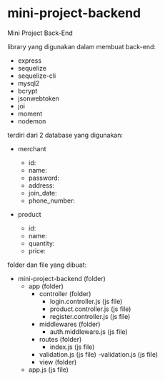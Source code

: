# mini-project-backend

Mini Project Back-End

library yang digunakan dalam membuat back-end:
- express
- sequelize
- sequelize-cli
- mysql2
- bcrypt
- jsonwebtoken
- joi
- moment
- nodemon

terdiri dari 2 database yang digunakan:
- merchant
    - id:
    - name:
    - password:
    - address:
    - join_date:
    - phone_number:

- product
    - id:
    - name:
    - quantity:
    - price:

folder dan file yang dibuat:

- mini-project-backend (folder)
    - app (folder)
        - controller (folder)
            - login.controller.js (js file)
            - product.controller.js (js file)
            - register.controller.js (js file)
        - middlewares (folder)
            - auth.middleware.js (js file)
        - routes (folder)
            - index.js (js file)
        - validation.js (js file)
            -validation.js (js file)
        - view (folder)
    - app.js (js file)
